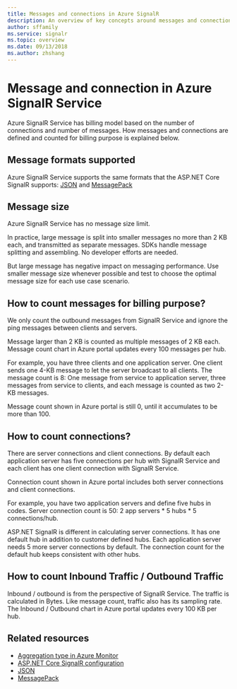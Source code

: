 ```yaml
---
title: Messages and connections in Azure SignalR
description: An overview of key concepts around messages and connections in Azure SignalR Service.
author: sffamily
ms.service: signalr
ms.topic: overview
ms.date: 09/13/2018
ms.author: zhshang
---
```

# Message and connection in Azure SignalR Service

Azure SignalR Service has billing model based on the number of connections and number of messages. How messages and connections are defined and counted for billing purpose is explained below.

## Message formats supported

Azure SignalR Service supports the same formats that the ASP.NET Core SignalR supports: [JSON](https://www.json.org/) and [MessagePack](/aspnet/core/signalr/messagepackhubprotocol)

## Message size

Azure SignalR Service has no message size limit.

In practice, large message is split into smaller messages no more than 2 KB each, and transmitted as separate messages. SDKs handle message splitting and assembling. No developer efforts are needed.

But large message has negative impact on messaging performance. Use smaller message size whenever possible and test to choose the optimal message size for each use case scenario.

## How to count messages for billing purpose?

We only count the outbound messages from SignalR Service and ignore the ping messages between clients and servers.

Message larger than 2 KB is counted as multiple messages of 2 KB each. Message count chart in Azure portal updates every 100 messages per hub.

For example, you have three clients and one application server. One client sends one 4-KB message to let the server broadcast to all clients. The message count is 8: One message from service to application server, three messages from service to clients, and each message is counted as two 2-KB messages.

Message count shown in Azure portal is still 0, until it accumulates to be more than 100.

## How to count connections?

There are server connections and client connections. By default each application server has five connections per hub with SignalR Service and each client has one client connection with SignalR Service.

Connection count shown in Azure portal includes both server connections and client connections.

For example, you have two application servers and define five hubs in codes. Server connection count is 50: 2 app servers * 5 hubs * 5 connections/hub.

ASP.NET SignalR is different in calculating server connections. It has one default hub in addition to customer defined hubs. Each application server needs 5 more server connections by default. The connection count for the default hub keeps consistent with other hubs.

## How to count Inbound Traffic / Outbound Traffic

Inbound / outbound is from the perspective of SignalR Service. The traffic is calculated in Bytes. Like message count, traffic also has its sampling rate. The Inbound / Outbound chart in Azure portal updates every 100 KB per hub.

## Related resources

- [Aggregation type in Azure Monitor](/azure/azure-monitor/platform/metrics-supported#microsoftsignalrservicesignalr )
- [ASP.NET Core SignalR configuration](/aspnet/core/signalr/configuration)
- [JSON](https://www.json.org/)
- [MessagePack](/aspnet/core/signalr/messagepackhubprotocol)
